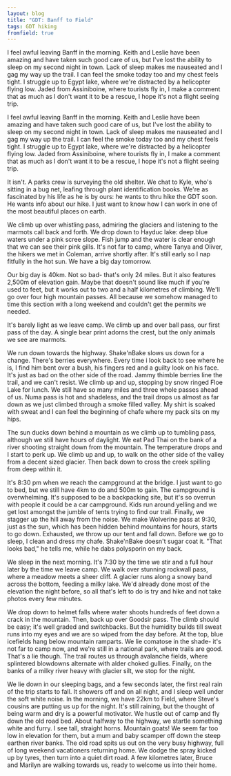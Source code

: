 ```yaml
---
layout: blog
title: "GDT: Banff to Field"
tags: GDT hiking
fromfield: true
---
```


 I feel awful leaving Banff in the morning. Keith and Leslie have been amazing and have taken such good care of us, but I've lost the ability to sleep on my second night in town. Lack of sleep makes me nauseated and I gag my way up the trail. I can feel the smoke today too and my chest feels tight. I struggle up to Egypt lake, where we're distracted by a helicopter flying low. Jaded from Assiniboine, where tourists fly in, I make a comment that as much as I don't want it to be a rescue, I hope it's not a flight seeing trip.


 I feel awful leaving Banff in the morning. Keith and Leslie have been amazing and have taken such good care of us, but I've lost the ability to sleep on my second night in town. Lack of sleep makes me nauseated and I gag my way up the trail. I can feel the smoke today too and my chest feels tight. I struggle up to Egypt lake, where we're distracted by a helicopter flying low. Jaded from Assiniboine, where tourists fly in, I make a comment that as much as I don't want it to be a rescue, I hope it's not a flight seeing trip.

It isn't. A parks crew is surveying the old shelter. We chat to Kyle, who's sitting in a bug net, leafing through plant identification books. We're as fascinated by his life as he is by ours: he wants to thru hike the GDT soon. He wants info about our hike. I just want to know how I can work in one of the most beautiful places on earth.

We climb up over whistling pass, admiring the glaciers and listening to the marmots call back and forth. We drop down to Hayduc lake: deep blue waters under a pink scree slope. Fish jump and the water is clear enough that we can see their pink gills. It's not far to camp, where Tanya and Oliver, the hikers we met in Coleman,  arrive shortly after. It's still early so I nap fitfully in the hot sun. We have a big day tomorrow.

Our big day is 40km. Not so bad- that's only 24 miles. But it also features 2,500m of elevation gain. Maybe that doesn't sound like much if you're used to feet, but it works out to two and a half kilometres of climbing. We'll go over four high mountain passes. All because we somehow managed to time this section with a long weekend and couldn't get the permits we needed.

 It's barely light as we leave camp. We climb up and over ball pass, our first pass of the day. A single bear print adorns the crest, but the only animals we see are marmots. 

We run down towards the highway. Shake'nBake slows us down for a change. There's berries everywhere. Every time i look back to see where he is, I find him bent over a bush, his fingers red and a guilty look on his face. It's just as bad on the other side of the road. Jammy thimble berries line the trail, and we can't resist. We climb up and up, stopping by snow ringed Floe Lake for lunch. We still have so many miles and three whole passes ahead of us. Numa pass is hot and shadeless, and the trail drops us almost as far down as we just climbed through a smoke filled valley. My shirt is soaked with sweat and I can feel the beginning of chafe where my pack sits on my hips. 

The sun ducks down behind a mountain as we climb up to tumbling pass, although we still have hours of daylight. We eat Pad Thai on the bank of a river shooting straight down from the mountain. The temperature drops and I start to perk up. We climb up and up, to walk on the other side of the valley from a decent sized glacier. Then back down to cross the creek spilling from deep within it.

It's 8:30 pm when we reach the campground at the bridge. I just want to go to bed, but we still have 4km to do and 500m to gain. The campground is overwhelming. It's supposed to be a backpacking site, but it's so overrun with people it could be a car campground. Kids run around yelling and we get lost amongst the jumble of tents trying to find our trail. Finally, we stagger up the hill away from the noise. We make Wolverine pass at 9:30, just as the sun, which has been hidden behind mountains for hours, starts to go down. Exhausted, we throw up our tent and fall down. Before we go to sleep, I clean and dress my chafe. Shake'nBake doesn't sugar coat it. "That looks bad," he tells me, while he dabs polysporin on my back.

We sleep in the next morning. It's 7:30 by the time we stir and a full hour later by the time we leave camp. We walk over stunning rockwall pass, where a meadow meets a sheer cliff. A glacier runs along a snowy band across the bottom, feeding a milky lake. We'd already done most of the elevation the night before, so all that's left to do is try and hike and not take photos every few minutes. 

We drop down to helmet falls where water shoots hundreds of feet down a crack in the mountain. Then, back up over Goodsir pass. The climb should be easy; it's well graded and switchbacks. But the humidity builds till sweat runs into my eyes and we are so wiped from the day before. At the top, blue icefields hang below mountain ramparts. We lie comatose in the shade- it's not far to camp now, and we're still in a national park, where trails are good. That's a lie though. The trail routes us through avalanche fields, where splintered blowdowns alternate with alder choked gullies. Finally, on the banks of a milky river heavy with glacier silt, we stop for the night.

We lie down in our sleeping bags, and a few seconds later, the first real rain of the trip starts to fall. It showers off and on all night, and I sleep well under the soft white noise. In the morning, we have 22km to Field, where Steve's cousins are putting us up for the night. It's still raining, but the thought of being warm and dry is a powerful motivator. We hustle out of camp and fly down the old road bed. About halfway to the highway, we startle something white and furry. I see tall, straight horns. Mountain goats! We seem far too low in elevation for them, but a mum and baby scamper off down the steep earthen river banks. The old road spits us out on the very busy highway, full of long weekend vacationers returning home. We dodge the spray kicked up by tyres, then turn into a quiet dirt road. A few kilometres later, Bruce and Marilyn are walking towards us, ready to welcome us into their home.
